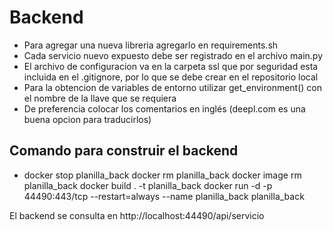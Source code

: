 # Backend

* Para agregar una nueva libreria agregarlo en requirements.sh
* Cada servicio nuevo expuesto debe ser registrado en el archivo main.py
* El archivo de configuracion va en la carpeta ssl que por seguridad esta incluida en el .gitignore, por lo que se debe crear en el repositorio local
* Para la obtencion de variables de entorno utilizar get_environment() con el nombre de la llave que se requiera
* De preferencia colocar los comentarios en inglés (deepl.com es una buena opcion para traducirlos)

## Comando para construir el backend
* docker stop planilla_back docker rm planilla_back docker image rm planilla_back docker build . -t planilla_back docker run -d -p 44490:443/tcp --restart=always --name planilla_back planilla_back

El backend se consulta en http://localhost:44490/api/servicio